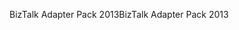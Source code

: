 <span data-ttu-id="67436-101">BizTalk Adapter Pack 2013</span><span class="sxs-lookup"><span data-stu-id="67436-101">BizTalk Adapter Pack 2013</span></span>